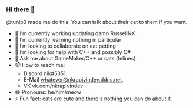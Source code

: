 ### Hi there 👋

@tunip3 made me do this. You can talk about their cat to them if you want.


- 🔭 I’m currently working updating damn RussellNX
- 🌱 I’m currently learning nothing in particular
- 👯 I’m looking to collaborate on cat petting
- 🤔 I’m looking for help with C++ and possibly C#
- 💬 Ask me about GameMaker/C++ or cats (felines)
- 📫 How to reach me:
    - Discord nik#5351,
    - E-Mail whatever@nkrapivindev.ddns.net,
    - VK vk.com/nkrapivindev
- 😄 Pronouns: he/him/meow
- ⚡ Fun fact: cats are cute and there's nothing you can do about it.
